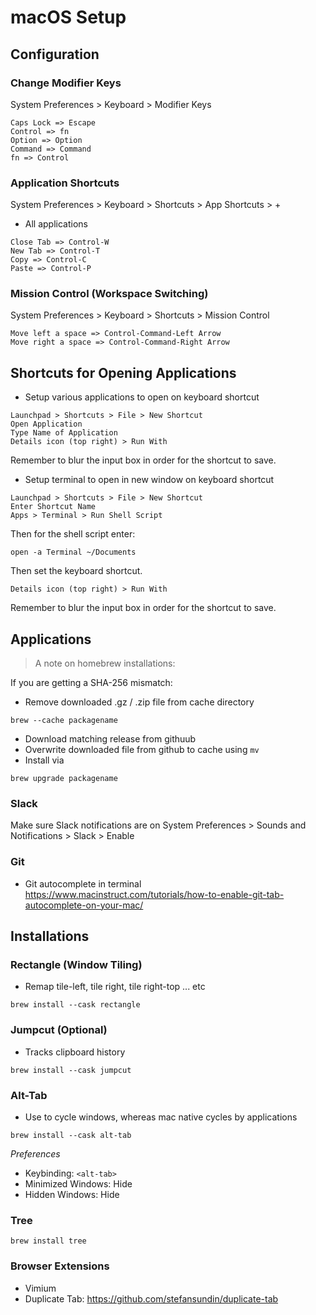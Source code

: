 # macOS Setup


## Configuration

### Change Modifier Keys

System Preferences > Keyboard > Modifier Keys

```
Caps Lock => Escape
Control => fn
Option => Option
Command => Command
fn => Control
```


### Application Shortcuts

System Preferences > Keyboard > Shortcuts > App Shortcuts > +


- All applications
```
Close Tab => Control-W
New Tab => Control-T
Copy => Control-C
Paste => Control-P
```

### Mission Control (Workspace Switching)

System Preferences > Keyboard > Shortcuts > Mission Control

```
Move left a space => Control-Command-Left Arrow
Move right a space => Control-Command-Right Arrow
```

## Shortcuts for Opening Applications


- Setup various applications to open on keyboard shortcut

```
Launchpad > Shortcuts > File > New Shortcut
Open Application
Type Name of Application
Details icon (top right) > Run With
```
Remember to blur the input box in order for the shortcut to save.


- Setup terminal to open in new window on keyboard shortcut

```
Launchpad > Shortcuts > File > New Shortcut
Enter Shortcut Name
Apps > Terminal > Run Shell Script
```

Then for the shell script enter:

```
open -a Terminal ~/Documents
```

Then set the keyboard shortcut. 

```
Details icon (top right) > Run With
```
Remember to blur the input box in order for the shortcut to save.


## Applications

> A note on homebrew installations:
 
 If you are getting a SHA-256 mismatch:

 - Remove downloaded .gz / .zip file from cache directory
 ```
 brew --cache packagename
 ```
 - Download matching release from githuub
 - Overwrite downloaded file from github to cache using `mv`
 - Install via
 ```
 brew upgrade packagename
 ```


### Slack

Make sure Slack notifications are on
System Preferences > Sounds and Notifications > Slack > Enable


### Git

- Git autocomplete in terminal
https://www.macinstruct.com/tutorials/how-to-enable-git-tab-autocomplete-on-your-mac/


## Installations

### Rectangle (Window Tiling) 
- Remap tile-left, tile right, tile right-top ... etc

```
brew install --cask rectangle
```

### Jumpcut (Optional)

- Tracks clipboard history

```
brew install --cask jumpcut
```

### Alt-Tab
- Use <alt-tab> to cycle windows, whereas mac native cycles by applications
```
brew install --cask alt-tab
```

*Preferences*

- Keybinding: `<alt-tab>`
- Minimized Windows: Hide
- Hidden Windows: Hide


### Tree
```
brew install tree
```


### Browser Extensions


- Vimium
- Duplicate Tab: https://github.com/stefansundin/duplicate-tab
